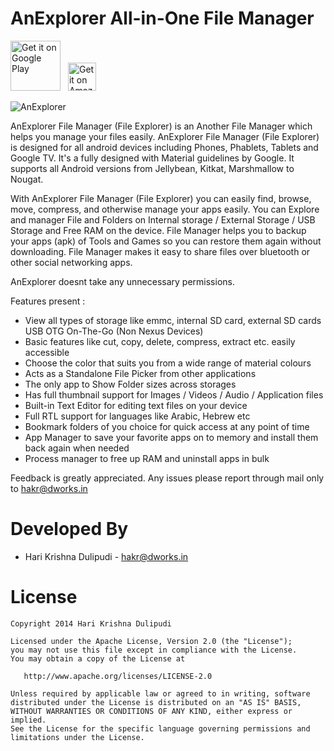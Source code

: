 AnExplorer All-in-One File Manager
==================================
[<img alt="Get it on Google Play" height="80" src="https://play.google.com/intl/en_us/badges/images/generic/en_badge_web_generic.png">](https://play.google.com/store/apps/details?id=dev.dworks.apps.anexplorer)
[<img alt="Get it on Amazon" height="45" style="margin-left: 8px;" src="https://images-na.ssl-images-amazon.com/images/G/01/AmazonMobileApps/amazon-apps-store-us-black.png" />](https://www.amazon.com/gp/mas/dl/android?p=dev.dworks.apps.anexplorer)


![AnExplorer](https://github.com/DWorkS/AnExplorer/raw/master/header.jpg)

AnExplorer File Manager (File Explorer) is an Another File Manager which helps you manage your files easily.
AnExplorer File Manager (File Explorer) is designed for all android devices including Phones, Phablets, Tablets and Google TV. It's a fully designed with Material guidelines by Google. It supports all Android versions from Jellybean, Kitkat, Marshmallow to Nougat.

With AnExplorer File Manager (File Explorer) you can easily find, browse, move, compress, and otherwise manage your apps easily. You can Explore and manager File and Folders on Internal storage / External Storage / USB Storage and Free RAM on the device. File Manager helps you to backup your apps (apk) of Tools and Games so you can restore them again without downloading. File Manager makes it easy to share files over bluetooth or other social networking apps.

AnExplorer doesnt take any unnecessary permissions.

Features present : 
* View all types of storage like emmc, internal SD card, external SD cards USB OTG On-The-Go (Non Nexus Devices)
* Basic features like cut, copy, delete, compress, extract etc. easily accessible
* Choose the color that suits you from a wide range of material colours
* Acts as a Standalone File Picker from other applications
* The only app to Show Folder sizes across storages
* Has full thumbnail support for Images / Videos / Audio / Application files
* Built-in Text Editor for editing text files on your device
* Full RTL support for languages like Arabic, Hebrew etc
* Bookmark folders of you choice for quick access at any point of time
* App Manager to save your favorite apps on to memory and install them back again when needed
* Process manager to free up RAM and uninstall apps in bulk

Feedback is greatly appreciated. Any issues please report through mail only to hakr@dworks.in


Developed By
============

* Hari Krishna Dulipudi - <hakr@dworks.in>


License
=======

    Copyright 2014 Hari Krishna Dulipudi

    Licensed under the Apache License, Version 2.0 (the "License");
    you may not use this file except in compliance with the License.
    You may obtain a copy of the License at

       http://www.apache.org/licenses/LICENSE-2.0

    Unless required by applicable law or agreed to in writing, software
    distributed under the License is distributed on an "AS IS" BASIS,
    WITHOUT WARRANTIES OR CONDITIONS OF ANY KIND, either express or implied.
    See the License for the specific language governing permissions and
    limitations under the License.


